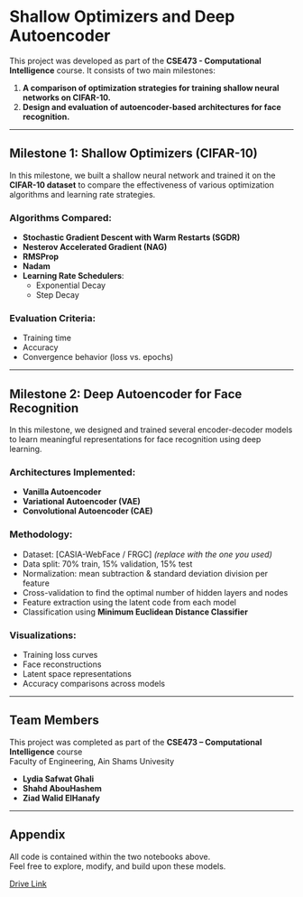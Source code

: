 # Shallow Optimizers and Deep Autoencoder

This project was developed as part of the **CSE473 - Computational Intelligence** course. It consists of two main milestones:

1. **A comparison of optimization strategies for training shallow neural networks on CIFAR-10.**
2. **Design and evaluation of autoencoder-based architectures for face recognition.**

---

## Milestone 1: Shallow Optimizers (CIFAR-10)

In this milestone, we built a shallow neural network and trained it on the **CIFAR-10 dataset** to compare the effectiveness of various optimization algorithms and learning rate strategies.

### Algorithms Compared:
- **Stochastic Gradient Descent with Warm Restarts (SGDR)**
- **Nesterov Accelerated Gradient (NAG)**
- **RMSProp**
- **Nadam**
- **Learning Rate Schedulers**: 
  - Exponential Decay
  - Step Decay

### Evaluation Criteria:
- Training time
- Accuracy
- Convergence behavior (loss vs. epochs)

---

## Milestone 2: Deep Autoencoder for Face Recognition

In this milestone, we designed and trained several encoder-decoder models to learn meaningful representations for face recognition using deep learning.

### Architectures Implemented:
- **Vanilla Autoencoder**
- **Variational Autoencoder (VAE)**
- **Convolutional Autoencoder (CAE)**

### Methodology:
- Dataset: [CASIA-WebFace / FRGC] *(replace with the one you used)*
- Data split: 70% train, 15% validation, 15% test
- Normalization: mean subtraction & standard deviation division per feature
- Cross-validation to find the optimal number of hidden layers and nodes
- Feature extraction using the latent code from each model
- Classification using **Minimum Euclidean Distance Classifier**

### Visualizations:
- Training loss curves
- Face reconstructions
- Latent space representations
- Accuracy comparisons across models

---
## Team Members

This project was completed as part of the **CSE473 – Computational Intelligence** course  
Faculty of Engineering, Ain Shams Univesity

- **Lydia Safwat Ghali**
- **Shahd AbouHashem**
- **Ziad Walid ElHanafy**  
---

## Appendix
All code is contained within the two notebooks above.  
Feel free to explore, modify, and build upon these models.

[Drive Link](https://drive.google.com/drive/folders/1ejn5D8Q7qM7eS6vTjzUQBDuUoomVu1hq?usp=sharing)
